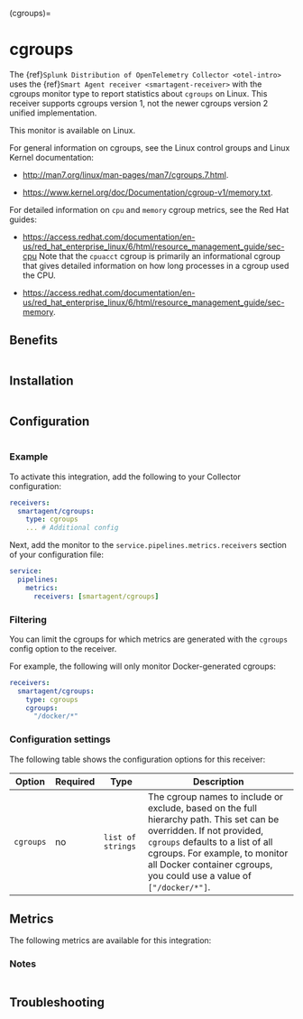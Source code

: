 (cgroups)=

# cgroups

<meta name="Description" content="Use this Splunk Observability Cloud integration for the cgroups monitor. See benefits, install, configuration, and metrics">

The {ref}`Splunk Distribution of OpenTelemetry Collector <otel-intro>` uses the {ref}`Smart Agent receiver <smartagent-receiver>` with the cgroups monitor type to report statistics about `cgroups` on Linux. This receiver supports cgroups version 1, not the newer cgroups version 2 unified implementation.

This monitor is available on Linux. 

For general information on cgroups, see the Linux control groups and Linux Kernel documentation: 

*  <a href="http://man7.org/linux/man-pages/man7/cgroups.7.html">http://man7.org/linux/man-pages/man7/cgroups.7.html</a>.

*  <a href="https://www.kernel.org/doc/Documentation/cgroup-v1/memory.txt">https://www.kernel.org/doc/Documentation/cgroup-v1/memory.txt</a>.

For detailed information on `cpu` and `memory` cgroup metrics, see the Red Hat guides:

*  <a href="https://access.redhat.com/documentation/en-us/red_hat_enterprise_linux/6/html/resource_management_guide/sec-cpu">https://access.redhat.com/documentation/en-us/red_hat_enterprise_linux/6/html/resource_management_guide/sec-cpu</a> Note that the `cpuacct` cgroup is primarily an informational cgroup that gives detailed information on how long processes in a cgroup used the CPU.

* <a href="https://access.redhat.com/documentation/en-us/red_hat_enterprise_linux/6/html/resource_management_guide/sec-memory">https://access.redhat.com/documentation/en-us/red_hat_enterprise_linux/6/html/resource_management_guide/sec-memory</a>.

## Benefits

```{include} /_includes/benefits.md
```

## Installation

```{include} /_includes/collector-installation-linux.md
```

## Configuration

```{include} /_includes/configuration.md
```

### Example

To activate this integration, add the following to your Collector configuration:

```yaml
receivers:
  smartagent/cgroups: 
    type: cgroups
    ... # Additional config
```

Next, add the monitor to the `service.pipelines.metrics.receivers` section of your configuration file:

```yaml
service:
  pipelines:
    metrics:
      receivers: [smartagent/cgroups]
```

### Filtering

You can limit the cgroups for which metrics are generated with the `cgroups` config option to the receiver.

For example, the following will only monitor Docker-generated cgroups:

```yaml
receivers:
  smartagent/cgroups: 
    type: cgroups
    cgroups:
      "/docker/*"
```
### Configuration settings

The following table shows the configuration options for this receiver:
  
| Option | Required | Type | Description |
| --- | --- | --- | --- |
| `cgroups` | no | `list of strings` | The cgroup names to include or exclude, based on the full hierarchy path. This set can be overridden. If not provided, `cgroups` defaults to a list of all cgroups. For example, to monitor all Docker container cgroups, you could use a value of `["/docker/*"]`. |

## Metrics

The following metrics are available for this integration:

<div class="metrics-yaml" url="https://raw.githubusercontent.com/signalfx/splunk-otel-collector/main/internal/signalfx-agent/pkg/monitors/cgroups/metadata.yaml"></div>

### Notes

```{include} /_includes/metric-defs.md
```

## Troubleshooting

```{include} /_includes/troubleshooting.md
```
